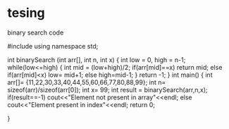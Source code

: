 # tesing
binary search code

#include<iostream>
using namespace std;

int binarySearch (int arr[], int n, int x)
{
    int low = 0, high = n-1;
    while(low<=high)
    {
        int mid = (low+high)/2;
        if(arr[mid]==x)
            return mid;
        else if(arr[mid]<x)
            low= mid+1;
        else
            high=mid-1;
    }
    return -1;
}
int main()
{
    int arr[]= {11,22,30,33,40,44,55,60,66,77,80,88,99};
    int n= sizeof(arr)/sizeof(arr[0]);
    int x= 99;
    int result = binarySearch(arr,n,x);
    if(result==-1)
        cout<<"Element not present in array"<<endl;
    else
        cout<<"Element present in index"<<endl;
    return 0;

}
